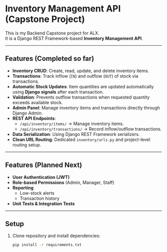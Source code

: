 # Inventory Management API (Capstone Project)

This is my Backend Capstone project for ALX.  
It is a Django REST Framework-based **Inventory Management API**.

---

## Features (Completed so far)
- **Inventory CRUD**: Create, read, update, and delete inventory items.
- **Transactions**: Track inflow (`IN`) and outflow (`OUT`) of stock via transactions.
- **Automatic Stock Updates**: Item quantities are updated automatically using **Django signals** after each transaction.
- **Validation**: Prevents outflow transactions when requested quantity exceeds available stock.
- **Admin Panel**: Manage inventory items and transactions directly through Django Admin.
- **REST API Endpoints**:
  - `/api/inventory/items/` → Manage inventory items.
  - `/api/inventory/transactions/` → Record inflow/outflow transactions.
- **Data Serialization**: Using Django REST Framework serializers.
- **Clean URL Routing**: Dedicated `inventory/urls.py` and project-level routing setup.

---

## Features (Planned Next)
- **User Authentication (JWT)**
- **Role-based Permissions** (Admin, Manager, Staff)
- **Reporting**
  - Low-stock alerts
  - Transaction history
- **Unit Tests & Integration Tests**

---

## Setup

1. Clone repository and install dependencies:
   ```bash
   pip install -r requirements.txt
   ```

